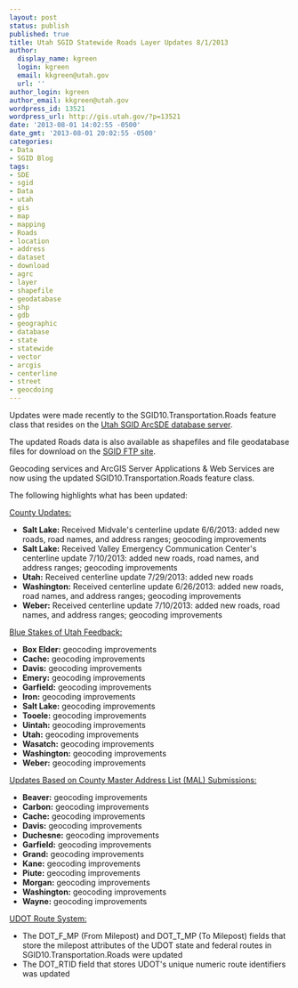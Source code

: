 ```yaml
---
layout: post
status: publish
published: true
title: Utah SGID Statewide Roads Layer Updates 8/1/2013
author:
  display_name: kgreen
  login: kgreen
  email: kkgreen@utah.gov
  url: ''
author_login: kgreen
author_email: kkgreen@utah.gov
wordpress_id: 13521
wordpress_url: http://gis.utah.gov/?p=13521
date: '2013-08-01 14:02:55 -0500'
date_gmt: '2013-08-01 20:02:55 -0500'
categories:
- Data
- SGID Blog
tags:
- SDE
- sgid
- Data
- utah
- gis
- map
- mapping
- Roads
- location
- address
- dataset
- download
- agrc
- layer
- shapefile
- geodatabase
- shp
- gdb
- geographic
- database
- state
- statewide
- vector
- arcgis
- centerline
- street
- geocdoing
---
```

<p>Updates were made recently to the SGID10.Transportation.Roads feature class that resides on the <a href="http://gis.utah.gov/data/how-to-connect-to-the-sgid-via-sde/">Utah SGID ArcSDE database server</a>.</p>
<p>The updated Roads data is also available as shapefiles and file geodatabase files for download on the <a href="ftp://ftp.agrc.utah.gov/UtahSGID_Vector/UTM12_NAD83/TRANSPORTATION/PackagedData/_Statewide/UtahRoadAndHighwaySystem/">SGID FTP site</a>.</p>
<p>Geocoding services and ArcGIS Server Applications & Web Services are now using the updated SGID10.Transportation.Roads feature class.</p>
<p>The following highlights what has been updated:</p>
<p><span style="text-decoration: underline;">County Updates:</span></p>
<ul>
<li><strong>Salt Lake:</strong> Received Midvale's centerline update 6/6/2013: added new roads, road names, and address ranges; geocoding improvements</li>
<li><strong>Salt Lake:</strong> Received Valley Emergency Communication Center's centerline update 7/10/2013: added new roads, road names, and address ranges; geocoding improvements</li>
<li><strong>Utah:</strong> Received centerline update 7/29/2013: added new roads</li>
<li><strong>Washington:</strong> Received centerline update 6/26/2013: added new roads, road names, and address ranges; geocoding improvements</li>
<li><strong>Weber:</strong> Received centerline update 7/10/2013: added new roads, road names, and address ranges; geocoding improvements</li>
</ul>
<p><span style="text-decoration: underline;">Blue Stakes of Utah Feedback:</span></p>
<ul>
<li><strong>Box Elder:</strong> geocoding improvements</li>
<li><strong>Cache:</strong> geocoding improvements</li>
<li><strong>Davis:</strong> geocoding improvements</li>
<li><strong>Emery:</strong> geocoding improvements</li>
<li><strong>Garfield:</strong> geocoding improvements</li>
<li><strong>Iron:</strong> geocoding improvements</li>
<li><strong>Salt Lake:</strong> geocoding improvements</li>
<li><strong>Tooele:</strong> geocoding improvements</li>
<li><strong>Uintah:</strong> geocoding improvements</li>
<li><strong>Utah:</strong> geocoding improvements</li>
<li><strong>Wasatch:</strong> geocoding improvements</li>
<li><strong>Washington:</strong> geocoding improvements</li>
<li><strong>Weber:</strong> geocoding improvements</li>
</ul>
<p><span style="text-decoration: underline;">Updates Based on County Master Address List (MAL) Submissions:</span></p>
<ul>
<li><strong>Beaver:</strong> geocoding improvements</li>
<li><strong>Carbon:</strong> geocoding improvements</li>
<li><strong>Cache:</strong> geocoding improvements</li>
<li><strong>Davis:</strong> geocoding improvements</li>
<li><strong>Duchesne:</strong> geocoding improvements</li>
<li><strong>Garfield:</strong> geocoding improvements</li>
<li><strong>Grand:</strong> geocoding improvements</li>
<li><strong>Kane:</strong> geocoding improvements</li>
<li><strong>Piute:</strong> geocoding improvements</li>
<li><strong>Morgan:</strong> geocoding improvements</li>
<li><strong>Washington:</strong> geocoding improvements</li>
<li><strong>Wayne:</strong> geocoding improvements</li>
</ul>
<p><span style="text-decoration: underline;">UDOT Route System:</span></p>
<ul>
<li>The DOT_F_MP (From Milepost) and DOT_T_MP (To Milepost) fields that store the milepost attributes of the UDOT state and federal routes in SGID10.Transportation.Roads were updated</li>
<li>The DOT_RTID field that stores UDOT's unique numeric route identifiers was updated</li>
</ul>
